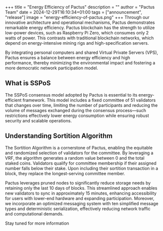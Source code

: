 +++
title = "Energy Efficiency of Pactus"
description = ""
author = "Pactus Team"
date = 2024-12-29T16:10:34+01:00
tags = ["announcement", "release"]
image = "energy-efficiency-of-pactus.png"
+++
Through our innovative architecture and operational mechanisms, Pactus
demonstrates remarkable energy efficiency.​ Pactus blockchain has the
strength to utilize low-power devices, such as Raspberry Pi Zero,
which consumes only 2 watts of power. This contrasts with
traditional blockchain networks, which depend on energy-intensive
mining rigs and high-specification servers.

By integrating personal computers and shared Virtual Private Servers (VPS),
Pactus ensures a balance between energy efficiency and high performance,
thereby minimizing the environmental impact and fostering a more
democratic network participation model.

## What is SSPoS
The SSPoS consensus model adopted by Pactus is essential to its
energy-efficient framework. This model includes a fixed committee
of 51 validators that changes over time, limiting the number of
participants and reducing the volume of messages exchanged
during the consensus process—such restrictions
effectively lower energy consumption while ensuring
robust security and scalable operations.

## Understanding Sortition Algorithm 
The Sortition Algorithm is a cornerstone of Pactus, enabling the
equitable and randomized selection of validators for the committee.
By leveraging a VRF, the algorithm generates a random value between
0 and the total staked coins. Validators qualify for committee membership
if their assigned number falls below their stake. Upon including
their sortition transaction in a block, they replace the
longest-serving committee member.

Pactus leverages pruned nodes to significantly reduce storage
needs by retaining only the last 10 days of blocks.
This streamlined approach enables new validators to sync in
approximately 15 minutes, enhancing accessibility for users with
lower-end hardware and expanding participation.
Moreover, we incorporate an optimized messaging system
with ten simplified message types and deterministic serialization,
effectively reducing network traffic and computational demands.

Stay tuned for more information
